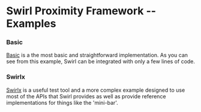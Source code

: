 # Swirl Proximity Framework -- Examples

### Basic
[Basic](./Basic) is a the most basic and straightforward implementation.  As you can see from this example, Swirl can be integrated with only a few lines of code.

### Swirlx 
[Swirlx](./Swirlx) is a useful test tool and a more complex example designed to use most of the APIs that Swirl provides as well as provide reference implementations for things like the 'mini-bar'.

